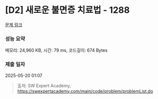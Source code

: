 # [D2] 새로운 불면증 치료법 - 1288 

[문제 링크](https://swexpertacademy.com/main/code/problem/problemDetail.do?contestProbId=AV18_yw6I9MCFAZN) 

### 성능 요약

메모리: 24,960 KB, 시간: 79 ms, 코드길이: 674 Bytes

### 제출 일자

2025-05-20 01:07



> 출처: SW Expert Academy, https://swexpertacademy.com/main/code/problem/problemList.do